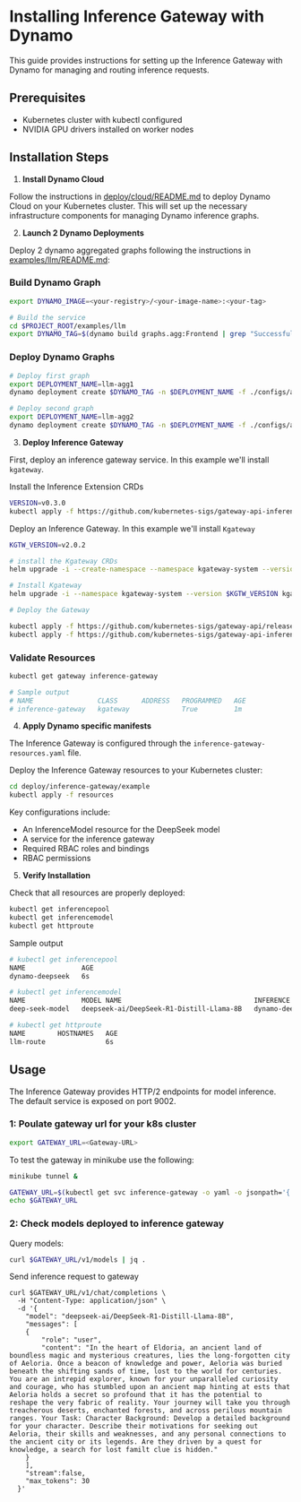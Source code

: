 # Installing Inference Gateway with Dynamo

This guide provides instructions for setting up the Inference Gateway with Dynamo for managing and routing inference requests.

## Prerequisites

- Kubernetes cluster with kubectl configured
- NVIDIA GPU drivers installed on worker nodes

## Installation Steps

1. **Install Dynamo Cloud**

Follow the instructions in [deploy/cloud/README.md](../../deploy/cloud/README.md) to deploy Dynamo Cloud on your Kubernetes cluster. This will set up the necessary infrastructure components for managing Dynamo inference graphs.

2. **Launch 2 Dynamo Deployments**

Deploy 2 dynamo aggregated graphs following the instructions in [examples/llm/README.md](../../examples/llm/README.md):

### Build Dynamo Graph
```bash
export DYNAMO_IMAGE=<your-registry>/<your-image-name>:<your-tag>

# Build the service
cd $PROJECT_ROOT/examples/llm
export DYNAMO_TAG=$(dynamo build graphs.agg:Frontend | grep "Successfully built" |  awk '{ print $NF }' | sed 's/\.$//')
```

### Deploy Dynamo Graphs
```bash
# Deploy first graph
export DEPLOYMENT_NAME=llm-agg1
dynamo deployment create $DYNAMO_TAG -n $DEPLOYMENT_NAME -f ./configs/agg.yaml

# Deploy second graph
export DEPLOYMENT_NAME=llm-agg2
dynamo deployment create $DYNAMO_TAG -n $DEPLOYMENT_NAME -f ./configs/agg.yaml
```

3. **Deploy Inference Gateway**

First, deploy an inference gateway service. In this example we'll install `kgateway`.

Install the Inference Extension CRDs
```bash
VERSION=v0.3.0
kubectl apply -f https://github.com/kubernetes-sigs/gateway-api-inference-extension/releases/download/$VERSION/manifests.yaml
```

Deploy an Inference Gateway.  In this example we'll install `Kgateway`
```bash
KGTW_VERSION=v2.0.2

# install the Kgateway CRDs
helm upgrade -i --create-namespace --namespace kgateway-system --version $KGTW_VERSION kgateway-crds oci://cr.kgateway.dev/kgateway-dev/charts/kgateway-crds

# Install Kgateway
helm upgrade -i --namespace kgateway-system --version $KGTW_VERSION kgateway oci://cr.kgateway.dev/kgateway-dev/charts/kgateway --set inferenceExtension.enabled=true

# Deploy the Gateway

kubectl apply -f https://github.com/kubernetes-sigs/gateway-api/releases/download/v1.3.0/standard-install.yaml
kubectl apply -f https://github.com/kubernetes-sigs/gateway-api-inference-extension/raw/main/config/manifests/gateway/kgateway/gateway.yaml
```

### Validate Resources
```bash
kubectl get gateway inference-gateway

# Sample output
# NAME                CLASS      ADDRESS   PROGRAMMED   AGE
# inference-gateway   kgateway             True         1m
```

4. **Apply Dynamo specific manifests**

The Inference Gateway is configured through the `inference-gateway-resources.yaml` file.

Deploy the Inference Gateway resources to your Kubernetes cluster:

```bash
cd deploy/inference-gateway/example
kubectl apply -f resources
```

Key configurations include:
- An InferenceModel resource for the DeepSeek model
- A service for the inference gateway
- Required RBAC roles and bindings
- RBAC permissions

5. **Verify Installation**

Check that all resources are properly deployed:

```bash
kubectl get inferencepool
kubectl get inferencemodel
kubectl get httproute
```

Sample output

```bash
# kubectl get inferencepool
NAME              AGE
dynamo-deepseek   6s

# kubectl get inferencemodel
NAME              MODEL NAME                                 INFERENCE POOL    CRITICALITY   AGE
deep-seek-model   deepseek-ai/DeepSeek-R1-Distill-Llama-8B   dynamo-deepseek   Critical      6s

# kubectl get httproute
NAME        HOSTNAMES   AGE
llm-route               6s
```

## Usage

The Inference Gateway provides HTTP/2 endpoints for model inference. The default service is exposed on port 9002.



### 1: Poulate gateway url for your k8s cluster
```bash
export GATEWAY_URL=<Gateway-URL>
```

To test the gateway in minikube use the following:
```bash
minikube tunnel &

GATEWAY_URL=$(kubectl get svc inference-gateway -o yaml -o jsonpath='{.spec.clusterIP}')
echo $GATEWAY_URL
```

### 2: Check models deployed to inference gateway

Query models:
```bash
curl $GATEWAY_URL/v1/models | jq .
```

Send inference request to gateway

```
curl $GATEWAY_URL/v1/chat/completions \
  -H "Content-Type: application/json" \
  -d '{
    "model": "deepseek-ai/DeepSeek-R1-Distill-Llama-8B",
    "messages": [
    {
        "role": "user",
        "content": "In the heart of Eldoria, an ancient land of boundless magic and mysterious creatures, lies the long-forgotten city of Aeloria. Once a beacon of knowledge and power, Aeloria was buried beneath the shifting sands of time, lost to the world for centuries. You are an intrepid explorer, known for your unparalleled curiosity and courage, who has stumbled upon an ancient map hinting at ests that Aeloria holds a secret so profound that it has the potential to reshape the very fabric of reality. Your journey will take you through treacherous deserts, enchanted forests, and across perilous mountain ranges. Your Task: Character Background: Develop a detailed background for your character. Describe their motivations for seeking out Aeloria, their skills and weaknesses, and any personal connections to the ancient city or its legends. Are they driven by a quest for knowledge, a search for lost familt clue is hidden."
    }
    ],
    "stream":false,
    "max_tokens": 30
  }'
```
